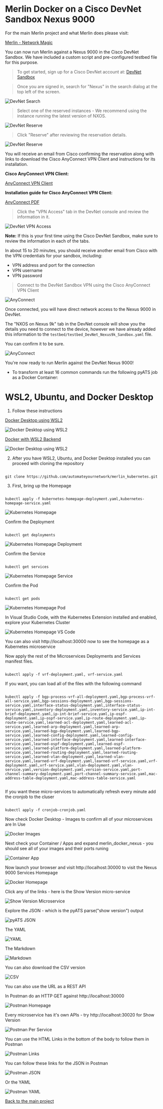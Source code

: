 # Merlin Docker on a Cisco DevNet Sandbox Nexus 9000

For the main Merlin project and what Merlin does please visit:

[Merlin - Network Magic](https://github.com/automateyournetwork/merlin)

You can now run Merlin against a Nexus 9000 in the Cisco DevNet Sandbox.  We have included a custom script and pre-configured testbed file for this purpose.

>To get started, sign up for a Cisco DevNet account at: [DevNet Sandbox](https://devnetsandbox.cisco.com/RM/Topology)

>Once you are signed in, search for "Nexus" in the search dialog at the top left of the screen.

![DevNet Search](images/03_devnetsb-01.png)

>Select one of the reserved instances - We recommend using the instance running the latest version of NXOS.

![DevNet Reserve](images/03_devnetsb-02.png)

>Click "Reserve" after reviewing the reservation details.

![DevNet Reserve](images/03_devnetsb-03.png)

You will receive an email from Cisco confirming the reservation along with links to download the Cisco AnyConnect VPN Client and instructions for its installation.

**Cisco AnyConnect VPN Client:**

[AnyConnect VPN Client](https://developer.cisco.com/site/sandbox/anyconnect/)

**Installation guide for Cisco AnyConnect VPN Client:**

[AnyConnect PDF](https://devnetsandbox.cisco.com/Docs/VPN_Access/AnyConnect_Installation_Guide.pdf)

>Click the "VPN Access" tab in the DevNet console and review the information in it.

![DevNet VPN Access](images/01_devnetsb-04.png)

**Note:** If this is your first time using the Cisco DevNet Sandbox, make sure to review the information in each of the tabs.

In about 15 to 20 minutes, you should receive another email from Cisco with the VPN credentials for your sandbox, including:

* VPN address and port for the connection
* VPN username
* VPN password

>Connect to the DevNet Sandbox VPN using the Cisco AnyConnect VPN Client

![AnyConnect](images/01_devnetsb-05.png)

Once connected, you will have direct network access to the Nexus 9000 in DevNet.

The "NXOS on Nexus 9k" tab in the DevNet console will show you the details you need to connect to the device, however we have already added this information to the `testbed/testbed_DevNet_Nexus9k_Sandbox.yaml` file.

You can confirm it to be sure.

![AnyConnect](images/03_devnetsb-06.png)

You're now ready to run Merlin against the DevNet Nexus 9000!

* To transform at least 16 common commands run the following pyATS job as a Docker Container:

# WSL2, Ubuntu, and Docker Desktop

1. Follow these instructions 

[Docker Desktop using WSL2](https://code.visualstudio.com/blogs/2020/03/02/docker-in-wsl2)

![Docker Desktop using WSL2](images/docker_wsl.PNG)

[Docker with WSL2 Backend](https://docs.docker.com/docker-for-windows/wsl/)

![Docker Desktop using WSL2](images/docker_wsl_backend.PNG)

2. After you have WSL2, Ubuntu, and Docker Desktop installed you can proceed with cloning the repository 

``` console

git clone https://github.com/automateyournetwork/merlin_kubernetes.git

```

3. First, bring up the Homepage

``` console

kubectl apply -f kubernetes-homepage-deployment.yaml,kubernetes-homepage-service.yaml

```
![Kubernetes Homepage](images/kubectl_homepage01.PNG)

Confirm the Deployment

``` console

kubectl get deployments

```
![Kubernetes Homepage Deployment](images/kubectl_homepage02.PNG)

Confirm the Service

``` console

kubectl get services

```
![Kubernetes Homepage Service](images/kubectl_homepage03.PNG)

Confirm the Pod

``` console

kubectl get pods

```
![Kubernetes Homepage Pod](images/kubectl_homepage04.PNG)

In Visual Studio Code, with the Kubernetes Extension installed and enabled, explore your Kubernetes Cluster

![Kubernetes Homepage VS Code](images/kubectl_homepage05.PNG)

You can also visit http://localhost:30000 now to see the homepage as a Kubernetes microservice 

Now apply the rest of the Microservices Deployments and Services manifest files.

``` console

kubectl apply -f vrf-deployment.yaml, vrf-service.yaml

```

If you want, you can load all of the files with the following command

``` console

kubectl apply -f bgp-process-vrf-all-deployment.yaml,bgp-process-vrf-all-service.yaml,bgp-sessions-deployment.yaml,bgp-sessions-service.yaml,interface-status-deployment.yaml,interface-status-service.yaml,inventory-deployment.yaml,inventory-service.yaml,ip-int-brief-deployment.yaml,ip-int-brief-service.yaml,ip-ospf-deployment.yaml,ip-ospf-service.yaml,ip-route-deployment.yaml,ip-route-service.yaml,learned-acl-deployment.yaml,learned-acl-service.yaml,learned-arp-deployment.yaml,learned-arp-service.yaml,learned-bgp-deployment.yaml,learned-bgp-service.yaml,learned-config-deployment.yaml,learned-config-service.yaml,learned-interface-deployment.yaml,learned-interface-service.yaml,learned-ospf-deployment.yaml,learned-ospf-service.yaml,learned-platform-deployment.yaml,learned-platform-service.yaml,learned-routing-deployment.yaml,learned-routing-service.yaml,learned-vlan-deployment.yaml,learned-vlan-service.yaml,learned-vrf-deployment.yaml,learned-vrf-service.yaml,vrf-deployment.yaml,vrf-service.yaml,vlan-deployment.yaml,vlan-service.yaml,version-deployment.yaml,version-service.yaml,port-channel-summary-deployment.yaml,port-channel-summary-service.yaml,mac-address-table-deployment.yaml,mac-address-table-service.yaml


```

If you want these micro-services to automatically refresh every minute add the cronjob to the cluser 


``` console

kubectl apply -f cronjob-cronjob.yaml

```

Now check Docker Desktop - Images to confirm all of your microservices are In Use 

![Docker Images](images/images.PNG)

Next check your Container / Apps and expand merlin_docker_nexus - you should see all of your images and their ports runing 

![Container App](images/container_app.PNG)

Now launch your browser and visit http://localhost:30000 to visit the Nexus 9000 Services Homepage

![Docker Homepage](images/docker_homepage.PNG)

Click any of the links - here is the Show Version micro-service

![Show Version Microservice](images/show_version_microservice.PNG)

Explore the JSON - which is the pyATS parse("show version") output 

![pyATS JSON](images/version_json.PNG)

The YAML 

![YAML](images/version_yaml.PNG)

The Markdown

![Markdown](images/version_md.PNG)

You can also download the CSV version

![CSV](images/ver_csv.PNG)

You can also use the URL as a REST API 

In Postman do an HTTP GET against http://localhost:30000

![Postman Homepage](images/postman01.PNG)

Every microservice has it's own APIs - try http://localhost:30020 for Show Version

![Postman Per Service](images/postman02.PNG)

You can use the HTML Links in the bottom of the body to follow them in Postman 

![Postman Links](images/postman03.PNG)

You can follow these links for the JSON in Postman

![Postman JSON](images/postman04.PNG)

Or the YAML 

![Postman YAML](images/postman05.PNG)

[Back to the main project](https://github.com/automateyournetwork/merlin)